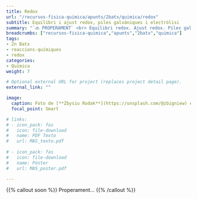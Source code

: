 ```yaml
---
title: Redox
url: "/recursos-fisica-quimica/apunts/2batx/quimica/redox"
subtitle: Equilibri i ajust redox, piles galvàniques i electròlisi
summary: "`🔜 PROPERAMENT` <br> Equilibri redox. Ajust redox. Piles galvàniques. Electròlisi."
breadcrumbs: ["recursos-fisica-quimica","apunts","2batx","quimica"]
tags:
- 2n Batx
- reaccions-químiques
- redox
categories:
- Química
weight: 7

# Optional external URL for project (replaces project detail page).
external_link: ""

image:
  caption: Foto de [**Zbysiu Rodak**](https://unsplash.com/@zbigniew) en [Unsplash](https://unsplash.com)
  focal_point: Smart

# links:
# - icon_pack: fas
#   icon: file-download
#   name: PDF Texto
#   url: MAS_texto.pdf
  
# - icon_pack: fas
#   icon: file-download
#   name: Póster
#   url: MAS_poster.pdf

---
```


{{% callout soon %}}
Properament...
{{% /callout %}}